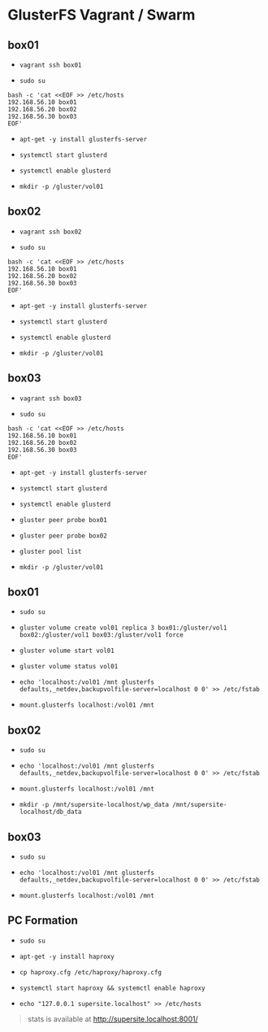 # GlusterFS Vagrant / Swarm


## box01


- `vagrant ssh box01`

- `sudo su`

```
bash -c 'cat <<EOF >> /etc/hosts
192.168.56.10 box01
192.168.56.20 box02
192.168.56.30 box03
EOF'
```
- `apt-get -y install glusterfs-server`

- `systemctl start glusterd`

- `systemctl enable glusterd`

- `mkdir -p /gluster/vol01`

## box02

- `vagrant ssh box02`

- `sudo su`

```
bash -c 'cat <<EOF >> /etc/hosts
192.168.56.10 box01
192.168.56.20 box02
192.168.56.30 box03
EOF'
```

- `apt-get -y install glusterfs-server`

- `systemctl start glusterd`

- `systemctl enable glusterd`


- `mkdir -p /gluster/vol01`


## box03

- `vagrant ssh box03`

- `sudo su`

```
bash -c 'cat <<EOF >> /etc/hosts
192.168.56.10 box01
192.168.56.20 box02
192.168.56.30 box03
EOF'
```

- `apt-get -y install glusterfs-server`

- `systemctl start glusterd`

- `systemctl enable glusterd`

- `gluster peer probe box01`

- `gluster peer probe box02`

- `gluster pool list`

- `mkdir -p /gluster/vol01`


## box01

- `sudo su`

- `gluster volume create vol01 replica 3 box01:/gluster/vol1 box02:/gluster/vol1 box03:/gluster/vol1 force`

- `gluster volume start vol01`

- `gluster volume status vol01`

- `echo 'localhost:/vol01 /mnt glusterfs defaults,_netdev,backupvolfile-server=localhost 0 0' >> /etc/fstab`

- `mount.glusterfs localhost:/vol01 /mnt`

## box02

- `sudo su`

- `echo 'localhost:/vol01 /mnt glusterfs defaults,_netdev,backupvolfile-server=localhost 0 0' >> /etc/fstab`

- `mount.glusterfs localhost:/vol01 /mnt`

- `mkdir -p /mnt/supersite-localhost/wp_data /mnt/supersite-localhost/db_data`

## box03

- `sudo su`

- `echo 'localhost:/vol01 /mnt glusterfs defaults,_netdev,backupvolfile-server=localhost 0 0' >> /etc/fstab`

- `mount.glusterfs localhost:/vol01 /mnt`


## PC Formation

- `sudo su`

- `apt-get -y install haproxy`

- `cp haproxy.cfg /etc/haproxy/haproxy.cfg`

- `systemctl start haproxy && systemctl enable haproxy`

- `echo "127.0.0.1 supersite.localhost" >> /etc/hosts`

> stats is available at http://supersite.localhost:8001/
